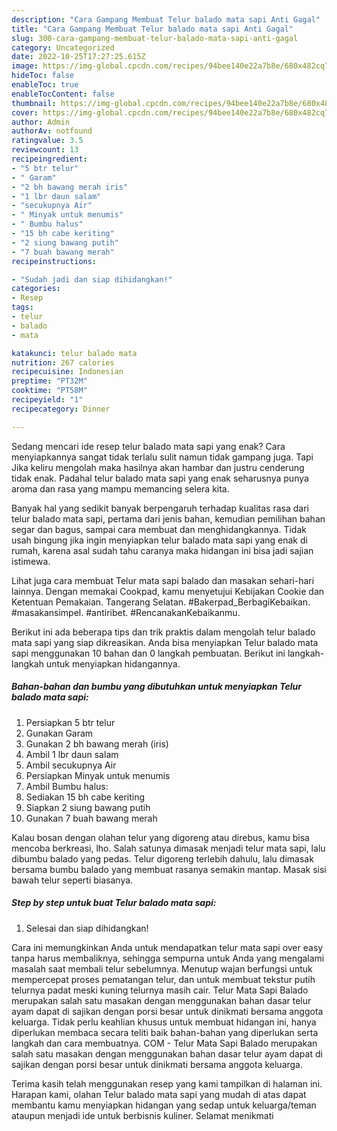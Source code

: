 ```yaml
---
description: "Cara Gampang Membuat Telur balado mata sapi Anti Gagal"
title: "Cara Gampang Membuat Telur balado mata sapi Anti Gagal"
slug: 300-cara-gampang-membuat-telur-balado-mata-sapi-anti-gagal
category: Uncategorized
date: 2022-10-25T17:27:25.615Z
image: https://img-global.cpcdn.com/recipes/94bee140e22a7b8e/680x482cq70/telur-balado-mata-sapi-foto-resep-utama.jpg
hideToc: false
enableToc: true
enableTocContent: false
thumbnail: https://img-global.cpcdn.com/recipes/94bee140e22a7b8e/680x482cq70/telur-balado-mata-sapi-foto-resep-utama.jpg
cover: https://img-global.cpcdn.com/recipes/94bee140e22a7b8e/680x482cq70/telur-balado-mata-sapi-foto-resep-utama.jpg
author: Admin
authorAv: notfound
ratingvalue: 3.5
reviewcount: 13
recipeingredient:
- "5 btr telur"
- " Garam"
- "2 bh bawang merah iris"
- "1 lbr daun salam"
- "secukupnya Air"
- " Minyak untuk menumis"
- " Bumbu halus"
- "15 bh cabe keriting"
- "2 siung bawang putih"
- "7 buah bawang merah"
recipeinstructions:

- "Sudah jadi dan siap dihidangkan!"
categories:
- Resep
tags:
- telur
- balado
- mata

katakunci: telur balado mata 
nutrition: 267 calories
recipecuisine: Indonesian
preptime: "PT32M"
cooktime: "PT58M"
recipeyield: "1"
recipecategory: Dinner

---
```



Sedang mencari ide resep telur balado mata sapi yang enak? Cara menyiapkannya sangat tidak terlalu sulit namun tidak gampang juga. Tapi Jika keliru mengolah maka hasilnya akan hambar dan justru cenderung tidak enak. Padahal telur balado mata sapi yang enak seharusnya punya aroma dan rasa yang mampu memancing selera kita.


Banyak hal yang sedikit banyak berpengaruh terhadap kualitas rasa dari telur balado mata sapi, pertama dari jenis bahan, kemudian pemilihan bahan segar dan bagus, sampai cara membuat dan menghidangkannya. Tidak usah bingung jika ingin menyiapkan telur balado mata sapi yang enak di rumah, karena asal sudah tahu caranya maka hidangan ini bisa jadi sajian istimewa.

Lihat juga cara membuat Telur mata sapi balado dan masakan sehari-hari lainnya. Dengan memakai Cookpad, kamu menyetujui Kebijakan Cookie dan Ketentuan Pemakaian. Tangerang Selatan. #Bakerpad_BerbagiKebaikan. #masakansimpel. #antiribet. #RencanakanKebaikanmu.


Berikut ini ada beberapa tips dan trik praktis dalam mengolah telur balado mata sapi yang siap dikreasikan. Anda bisa menyiapkan Telur balado mata sapi menggunakan 10 bahan dan 0 langkah pembuatan. Berikut ini langkah-langkah untuk menyiapkan hidangannya.

<!--inarticleads1-->

##### Bahan-bahan dan bumbu yang dibutuhkan untuk menyiapkan Telur balado mata sapi:

1. Persiapkan 5 btr telur
1. Gunakan  Garam
1. Gunakan 2 bh bawang merah (iris)
1. Ambil 1 lbr daun salam
1. Ambil secukupnya Air
1. Persiapkan  Minyak untuk menumis
1. Ambil  Bumbu halus:
1. Sediakan 15 bh cabe keriting
1. Siapkan 2 siung bawang putih
1. Gunakan 7 buah bawang merah


Kalau bosan dengan olahan telur yang digoreng atau direbus, kamu bisa mencoba berkreasi, lho. Salah satunya dimasak menjadi telur mata sapi, lalu dibumbu balado yang pedas. Telur digoreng terlebih dahulu, lalu dimasak bersama bumbu balado yang membuat rasanya semakin mantap. Masak sisi bawah telur seperti biasanya. 

<!--inarticleads2-->

##### Step by step untuk buat Telur balado mata sapi:


1. Selesai dan siap dihidangkan!

Cara ini memungkinkan Anda untuk mendapatkan telur mata sapi over easy tanpa harus membaliknya, sehingga sempurna untuk Anda yang mengalami masalah saat membali telur sebelumnya. Menutup wajan berfungsi untuk mempercepat proses pematangan telur, dan untuk membuat tekstur putih telurnya padat meski kuning telurnya masih cair. Telur Mata Sapi Balado merupakan salah satu masakan dengan menggunakan bahan dasar telur ayam dapat di sajikan dengan porsi besar untuk dinikmati bersama anggota keluarga. Tidak perlu keahlian khusus untuk membuat hidangan ini, hanya diperlukan membaca secara teliti baik bahan-bahan yang diperlukan serta langkah dan cara membuatnya. COM - Telur Mata Sapi Balado merupakan salah satu masakan dengan menggunakan bahan dasar telur ayam dapat di sajikan dengan porsi besar untuk dinikmati bersama anggota keluarga. 

Terima kasih telah menggunakan resep yang kami tampilkan di halaman ini. Harapan kami, olahan Telur balado mata sapi yang mudah di atas dapat membantu kamu menyiapkan hidangan yang sedap untuk keluarga/teman ataupun menjadi ide untuk berbisnis kuliner. Selamat menikmati
